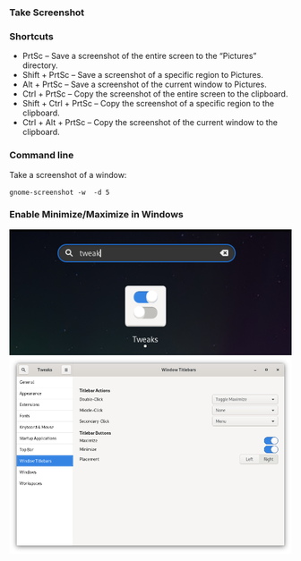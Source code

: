 
### Take Screenshot

### Shortcuts

* PrtSc – Save a screenshot of the entire screen to the “Pictures” directory.
* Shift + PrtSc – Save a screenshot of a specific region to Pictures.
* Alt + PrtSc  – Save a screenshot of the current window to Pictures.
* Ctrl + PrtSc – Copy the screenshot of the entire screen to the clipboard.
* Shift + Ctrl + PrtSc – Copy the screenshot of a specific region to the clipboard.
* Ctrl + Alt + PrtSc – Copy the screenshot of the current window to the clipboard.

### Command line

Take a screenshot of a window:

```
gnome-screenshot -w  -d 5
```

### Enable Minimize/Maximize in Windows

![](images/gnome/tweak-tool.png)
![](images/gnome/minimize.png)

